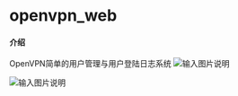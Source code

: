 # openvpn_web

#### 介绍
OpenVPN简单的用户管理与用户登陆日志系统
![输入图片说明](https://images.gitee.com/uploads/images/2019/0512/162533_61adb798_1097803.png "20190512162405.png")

![输入图片说明](https://images.gitee.com/uploads/images/2019/0512/162557_07c99033_1097803.png "20190512162421.png")

